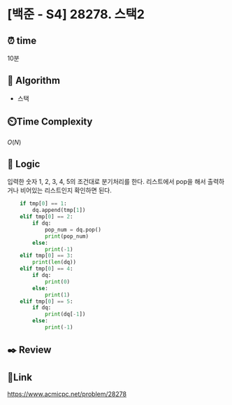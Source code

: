 # [백준 - S4] 28278. 스택2

## ⏰ **time**

10분

## :pushpin: **Algorithm**

- 스택

## ⏲️**Time Complexity**

$O(N)$

## :round_pushpin: **Logic**
입력한 숫자 1, 2, 3, 4, 5의 조건대로 분기처리를 한다.
리스트에서 pop을 해서 출력하거나 비어있는 리스트인지 확인하면 된다.
```python
    if tmp[0] == 1:
        dq.append(tmp[1])
    elif tmp[0] == 2:
        if dq:
            pop_num = dq.pop()
            print(pop_num)
        else:
            print(-1)
    elif tmp[0] == 3:
        print(len(dq))
    elif tmp[0] == 4:
        if dq:
            print(0)
        else:
            print(1)
    elif tmp[0] == 5:
        if dq:
            print(dq[-1])
        else:
            print(-1)
```

## :black_nib: **Review**  


## 📡**Link**
https://www.acmicpc.net/problem/28278
